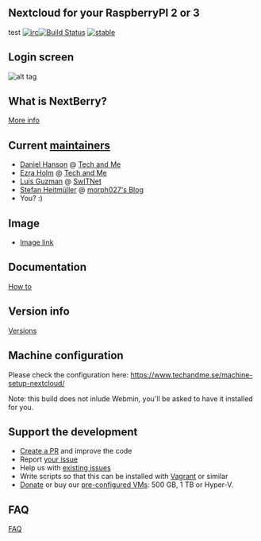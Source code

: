 ## Nextcloud for your RaspberryPI 2 or 3
test
[![irc](https://img.shields.io/badge/irc%20channel-%23techandme%20on%20freenode-blue.svg)](https://webchat.freenode.net/?channels=techandme)[![Build Status](https://travis-ci.org/techandme/NextBerry.svg?branch=master)](https://travis-ci.org/techandme/NextBerry) [![stable](http://badges.github.io/stability-badges/dist/stable.svg)](http://github.com/badges/stability-badges)

## Login screen
![alt tag](https://raw.githubusercontent.com/techandme/NextBerry/master/nextberry-login-screen1.jpeg)

## What is NextBerry?
[More info](https://www.techandme.se/nextberry-vm/)

## Current [maintainers](https://github.com/nextcloud/vm/graphs/contributors)
* [Daniel Hanson](https://github.com/enoch85) @ [Tech and Me](https://www.techandme.se)
* [Ezra Holm](https://github.com/ezraholm50) @ [Tech and Me](https://www.techandme.se)
* [Luis Guzman](https://github.com/Ark74) @ [SwITNet](https://switnet.net)
* [Stefan Heitmüller](https://github.com/morph027) @ [morph027's Blog](https://morph027.gitlab.io/)
* You? :)

## Image
* [Image link](https://github.com/techandme/NextBerry/releases/tag/Images)

## Documentation
[How to](https://github.com/techandme/NextBerry/wiki)

## Version info
[Versions](https://github.com/techandme/NextBerry/releases)

## Machine configuration
Please check the configuration here: https://www.techandme.se/machine-setup-nextcloud/

Note: this build does not inlude Webmin, you'll be asked to have it installed for you.


## Support the development
* [Create a PR](https://help.github.com/articles/creating-a-pull-request/) and improve the code
* Report [your issue](https://github.com/techandme/nextberry/issues/new)
* Help us with [existing issues](https://github.com/techandme/nextberry/issues)
* Write scripts so that this can be installed with [Vagrant](https://www.vagrantup.com/docs/getting-started/) or similar
* [Donate](https://shop.techandme.se/index.php/product-category/donate/) or buy our [pre-configured VMs](https://shop.techandme.se/index.php/product-category/virtual-machine/): 500 GB, 1 TB or Hyper-V.

## FAQ
[FAQ](https://github.com/techandme/NextBerry/wiki/FAQ)
